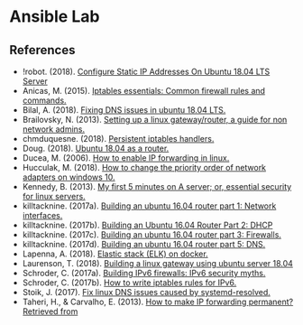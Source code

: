 # Ansible Lab

## References

- !robot.  (2018).  [Configure Static IP Addresses On Ubuntu 18.04 LTS Server](https://websiteforstudents.com/configure-static-ip-addresses-on-ubuntu-18-04-beta/)
- Anicas, M. (2015). [Iptables essentials: Common firewall rules and commands.](https://www.digitalocean.com/community/tutorials/iptables-essentials-common-firewall-rules-and-commands)
- Bilal, A. (2018). [Fixing DNS issues in ubuntu 18.04 LTS.](https://medium.com/@ahmadb/fixing-dns-issues-in-ubuntu-18-04-lts-bd4f9ca56620)
- Brailovsky, N. (2013). [Setting up a linux gateway/router, a guide for non network admins.](https://monoinfinito.wordpress.com/series/setting-up-a-linux-gatewayrouter-a-guide-for-non-network-admins/)
- chmduquesne. (2018). [Persistent iptables handlers.](https://github.com/chmduquesne/ansible-iptables-persistent/blob/master/handlers/main.yml)
- Doug. (2018). [Ubuntu 18.04 as a router.](https://askubuntu.com/questions/1050816/ubuntu-18-04-as-a-router)
- Ducea, M. (2006). [How to enable IP forwarding in linux.](http://www.ducea.com/2006/08/01/how-to-enable-ip-forwarding-in-linux/)
- Hucculak, M. (2018). [How to change the priority order of network adapters on windows 10.](https://www.windowscentral.com/how-change-priority-order-network-adapters-windows-10)
- Kennedy, B. (2013). [My first 5 minutes on A server; or, essential security for linux servers.](https://plusbryan.com/my-first-5-minutes-on-a-server-or-essential-security-for-linux-servers)
- killtacknine. (2017a). [Building an ubuntu 16.04 router part 1: Network interfaces.](https://killtacknine.com/building-an-ubuntu-16-04-router-part-1-network-interfaces/)
- killtacknine. (2017b). [Building an Ubuntu 16.04 Router Part 2: DHCP](https://killtacknine.com/building-an-ubuntu-16-04-router-part-2-dhcp/)
- killtacknine. (2017c). [Building an ubuntu 16.04 router part 3: Firewalls.](https://killtacknine.com/building-an-ubuntu-16-04-router-part-3-firewalls)
- killtacknine. (2017d). [Building an ubuntu 16.04 router part 5: DNS.](https://killtacknine.com/building-an-ubuntu-16-04-router-part-5-dns/)
- Lapenna, A. (2018). [Elastic stack (ELK) on docker.](https://github.com/deviantony/docker-elk)
- Laurenson, T. (2018). [Building a linux gateway using ubuntu server 18.04](https://www.thomaslaurenson.com/blog/2018/07/05/building-a-ubuntu-linux-gateway/)
- Schroder, C. (2017a). [Building IPv6 firewalls: IPv6 security myths.](https://www.linux.com/learn/intro-to-linux/2017/7/building-ipv6-firewalls-ipv6-security-myths)
- Schroder, C. (2017b). [How to write iptables rules for IPv6.](https://www.linux.com/learn/intro-to-linux/2017/8/iptables-rules-ipv6)
- Stoik, J. (2017). [Fix linux DNS issues caused by systemd-resolved.](https://blobfolio.com/2017/05/fix-linux-dns-issues-caused-by-systemd-resolved/)
- Taheri, H., & Carvalho, E. (2013). [How to make IP forwarding permanent? Retrieved from ](https://askubuntu.com/questions/311053/how-to-make-ip-forwarding-permanent)